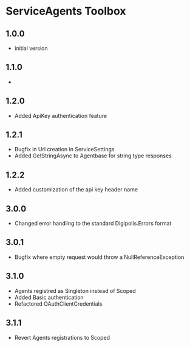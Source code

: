 # ServiceAgents Toolbox

## 1.0.0

- initial version

## 1.1.0

- 

## 1.2.0

- Added ApiKey authentication feature

## 1.2.1

- Bugfix in Url creation in ServiceSettings
- Added GetStringAsync to Agentbase for string type responses

## 1.2.2

- Added customization of the api key header name

## 3.0.0

- Changed error handling to the standard Digipolis.Errors format

## 3.0.1

- Bugfix where empty request would throw a NullReferenceException

## 3.1.0

- Agents registred as Singleton instead of Scoped
- Added Basic authentication
- Refactored OAuthClientCredentials 

## 3.1.1

- Revert Agents registrations to Scoped
